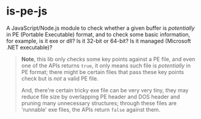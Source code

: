 # is-pe-js
A JavaScript/Node.js module to check whether a given buffer is *potentially* in PE (Portable Executable) format, and to check some basic information, for example, is it exe or dll? Is it 32-bit or 64-bit? Is it managed (Microsoft .NET executable)?

> **Note**, this lib only checks some key points against a PE file, and even one of the APIs returns `true`, it only means such file is *potentially* in PE format; there might be certain files that pass these key points check but is *not* a valid PE file.
>
> And, there're certain tricky exe file can be very very tiny, they may reduce file size by overlapping PE header and DOS header and pruning many unnecessary structures; through these files are 'runnable' exe files, the APIs return `false` against them.
